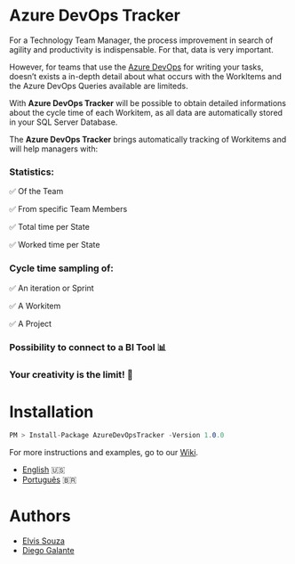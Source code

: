 # Azure DevOps Tracker

For a Technology Team Manager, the process improvement in search of agility and productivity is indispensable. For that, data is very important.


However, for teams that use the [Azure DevOps](https://dev.azure.com/) for writing your tasks, doesn’t exists a in-depth detail about what occurs with the WorkItems and the Azure DevOps Queries available are limiteds.

With **Azure DevOps Tracker** will be possible to obtain detailed informations about the cycle time of each Workitem, as all data are automatically stored in your SQL Server Database.


The **Azure DevOps Tracker** brings automatically tracking of Workitems and will help managers with:
### Statistics:
✅ Of the Team
 
 ✅ From specific Team Members
 
 ✅ Total time per State
  
 ✅ Worked time per State
  
 ### Cycle time sampling of:
 
  ✅ An iteration or Sprint
  
  ✅ A Workitem
  
  ✅ A Project

 ### Possibility to connect to a BI Tool 📊
 ### Your creativity is the limit! 🚀


# Installation
```c#
PM > Install-Package AzureDevOpsTracker -Version 1.0.0
``` 
For more instructions and examples, go to our [Wiki](https://github.com/typinghard/azure-devops-tracker/wiki). 
 - [English](https://github.com/typinghard/azure-devops-tracker/wiki/English) 🇺🇸
 - [Português](https://github.com/typinghard/azure-devops-tracker/wiki/Português) 🇧🇷
# Authors

* [Elvis Souza](https://www.linkedin.com/in/elvissouza/)
* [Diego Galante](https://www.linkedin.com/in/diego-galante/)
